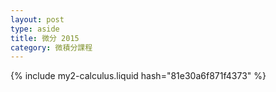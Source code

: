 ```yaml
---
layout: post
type: aside
title: 微分 2015
category: 微積分課程
---
```

{% include my2-calculus.liquid hash="81e30a6f871f4373" %}
